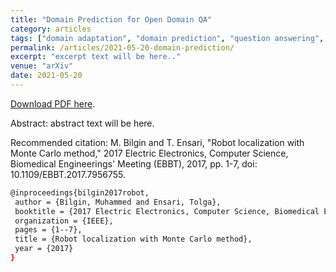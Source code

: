 ```yaml
---
title: "Domain Prediction for Open Domain QA"
category: articles
tags: ["domain adaptation", "domain prediction", "question answering", "nlp", "natural language processing"]
permalink: /articles/2021-05-20-domain-prediction/
excerpt: "excerpt text will be here.."
venue: "arXiv"
date: 2021-05-20
---
```


<!-- Label Prediction for Knowledge Based Open Domain Question and Answering -->

<a href="https://mebilgin.com/papers/factor.pdf">Download PDF here</a>.

Abstract: abstract text will be here.

Recommended citation: M. Bilgin and T. Ensari, "Robot localization with Monte Carlo method," 2017 Electric Electronics, Computer Science, Biomedical Engineerings' Meeting (EBBT), 2017, pp. 1-7, doi: 10.1109/EBBT.2017.7956755.
<br>


```bash
@inproceedings{bilgin2017robot,
 author = {Bilgin, Muhammed and Ensari, Tolga},
 booktitle = {2017 Electric Electronics, Computer Science, Biomedical Engineerings Meeting (EBBT)},
 organization = {IEEE},
 pages = {1--7},
 title = {Robot localization with Monte Carlo method},
 year = {2017}
}
```